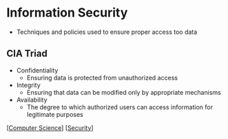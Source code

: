 # Information Security

- Techniques and policies used to ensure proper access too data

## CIA Triad

- Confidentiality
  - Ensuring data is protected from unauthorized access
- Integrity
  - Ensuring that data can be modified only by appropriate mechanisms
- Availability
  - The degree to which authorized users can access information for legitimate purposes

[[Computer Science]] [[Security]]

[//begin]: # "Autogenerated link references for markdown compatibility"
[Computer Science]: computer-science "Computer Science"
[Security]: security "Security"
[//end]: # "Autogenerated link references"